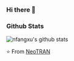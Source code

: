 ### Hi there 👋

### Github Stats

![nfangxu's github stats](https://github-readme-stats.vercel.app/api?username=nfangxu&show_icons=true&line_height=30)

⭐️ From [NeoTRAN](https://github.com/NeoTRAN001)

